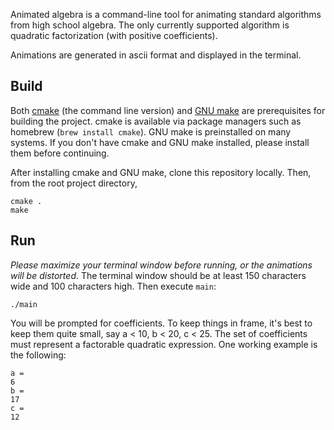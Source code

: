 Animated algebra is a command-line tool for animating standard algorithms from high school algebra.  The only currently supported algorithm is quadratic factorization (with positive coefficients).

Animations are generated in ascii format and displayed in the terminal.

## Build
Both [cmake](https://cmake.org/) (the command line version) and [GNU make](https://www.gnu.org/software/make/) are prerequisites for building the project.  cmake is available via package managers such as homebrew (`brew install cmake`).  GNU make is preinstalled on many systems.  If you don't have cmake and GNU make installed, please install them before continuing.

After installing cmake and GNU make, clone this repository locally.  Then, from the root project directory,

```
cmake .
make
```

## Run
*Please maximize your terminal window before running, or the animations will be distorted*.  The terminal window should be at least 150 characters wide and 100 characters high.  Then execute `main`:

```
./main
```

You will be prompted for coefficients.  To keep things in frame, it's best to keep them quite small, say a < 10, b < 20, c < 25.  The set of coefficients must represent a factorable quadratic expression.  One working example is the following:
```
a = 
6
b = 
17
c = 
12
```

